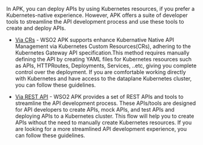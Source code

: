 
In APK, you can deploy APIs by using Kubernetes resources, if you prefer a Kubernetes-native experience. However, APK offers a suite of developer tools to streamline the API development process and use these tools to create and deploy APIs.

- <a href="../../api-management-overview/create-api-using-crs" target="_blank">Via CRs</a> - WSO2 APK supports enhance Kubernative Native API Management via Kubernetes Custom Resources(CRs), adhering to the Kubernetes Gateway API specification.This method requires manually defining the API by creating YAML files for Kubernetes resources such as APIs, HTTPRoutes, Deployments, Services, ..etc, giving you complete control over the deployment. If you are comfortable working directly with Kubernetes and have access to the dataplane Kubernetes cluster, you can follow these guidelines.

- <a href="../../api-management-overview/tools-for-api-development" target="_blank">Via REST API</a> - WSO2 APK provides a set of REST APIs and tools to streamline the API development process. These APIs/tools are designed for API developers to create APIs, mock APIs, and test APIs and deploying APIs to a Kubernetes cluster. This flow will help you to create APIs without the need to manually create Kubernetes resources. If you are looking for a more streamlined API development experience, you can follow these guidelines.
